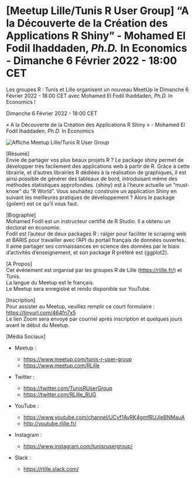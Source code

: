 
# \[Meetup Lille/Tunis R User Group\] “A la Découverte de la Création des Applications R Shiny” - Mohamed El Fodil Ihaddaden, *Ph.D.* In Economics - Dimanche 6 Février 2022 - 18:00 CET

Les groupes R : Tunis et Lille organisent un nouveau MeetUp le Dimanche
6 Février 2022 - 18:00 CET avec Mohamed El Fodil Ihaddaden, *Ph.D.* In
Economics !

Dimanche 6 Février 2022 - 18:00 CET

« A la Découverte de la Création des Applications R Shiny » - Mohamed
El Fodil Ihaddaden, *Ph.D.* In Economics

![Affiche Meetup Lille/Tunis R User
Group](https://raw.githubusercontent.com/Tunis-R-User-Group/Lille-Tunis-Meetups/main/meetups/2022-02-06/ads/2022-02-06.png)

\[Résumé\]  
Envie de partager vos plus beaux projets R ? Le package shiny permet de
développer très facilement des applications web à partir de R. Grâce à
cette librairie, et d’autres librairies R dédiées à la réalisation de
graphiques, il est ainsi possible de générer des tableaux de bord,
introduisant même des méthodes statistiques approfondies. {shiny} est à
l’heure actuelle un “must-know” du “R World”. Vous souhaitez construire
un application Shiny en suivant les meilleures pratiques de
développement ? Alors le package {golem} est ce qu’il vous faut.

\[Biographie\]  
Mohamed Fodil est un instructeur certifié de R Studio. Il a obtenu un
doctorat en économie.  
Fodil est l’auteur de deux packages R : ralger pour faciliter le
scraping web et BARIS pour travailler avec l’API du portail français de
données ouvertes.  
Il aime partager ses connaissances en science des données par le biais
d’activités d’enseignement, et son package R préféré est {ggplot2}.

\[A Propos\]  
Cet événement est organisé par les groupes R de Lille
(<https://rlille.fr/>) et Tunis.  
La langue du Meetup est le français.  
Le Meetup sera enregistré et rendu disponible sur YouTube.

\[Inscription\]  
Pour assister au Meetup, veuillez remplir ce court formulaire :
<https://tinyurl.com/464fn7x5>  
Le lien Zoom sera envoyé par courriel après inscription et quelques
jours avant le début du Meetup.

\[Média Sociaux\]

-   Meetup :

    -   <https://www.meetup.com/tunis-r-user-group>
    -   <https://www.meetup.com/RLille>

-   Twitter :

    -   <https://twitter.com/TunisRUserGroup>
    -   <https://twitter.com/RLille_RUG>

-   YouTube :

    -   <https://www.youtube.com/channel/UCyf1AvRK4gmfRUJjeBNMauA>
    -   <http://youtube.rlille.fr/>

-   Instagram :

    -   <https://www.instagram.com/tunisrusergroup/>

-   Slack :

    -   <https://rlille.slack.com/>
